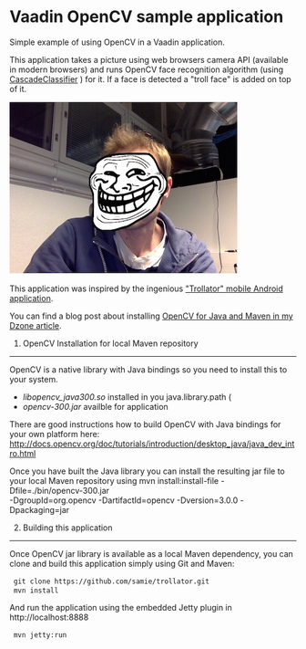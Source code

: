 # Vaadin OpenCV sample application
Simple example of using OpenCV in a Vaadin application.

This application takes a picture using web browsers camera API (available  in modern browsers) 
and runs OpenCV face recognition algorithm (using [CascadeClassifier](http://docs.opencv.org/java/org/opencv/objdetect/CascadeClassifier.html) ) for it. If a face is detected a "troll face" is added  on top of it.

![Screenshot](/screenshot.png?raw=true "Screenshot")

This application was inspired by the ingenious ["Trollator" mobile Android application](https://play.google.com/store/apps/details?id=com.fredagapps.android.trollator).

You can find a blog post about installing [OpenCV for Java and Maven in my Dzone article](http://java.dzone.com/articles/combining-html-web).

1. OpenCV Installation for local Maven repository
---
OpenCV is a native library with Java bindings so you need to install this to your system.
 - *libopencv_java300.so* installed in you java.library.path (
 - *opencv-300.jar* availble for application

There are good instructions how to build OpenCV with Java bindings for your own platform here: http://docs.opencv.org/doc/tutorials/introduction/desktop_java/java_dev_intro.html

Once you have built the Java library you can install the resulting jar file to your local Maven repository using
     mvn install:install-file -Dfile=./bin/opencv-300.jar \
     -DgroupId=org.opencv  -DartifactId=opencv -Dversion=3.0.0 -Dpackaging=jar


2. Building this application
----
Once OpenCV jar library is available as a local Maven dependency, you can clone and build this application simply using Git and Maven:

     git clone https://github.com/samie/trollator.git
     mvn install

And run the application using the embedded Jetty plugin in http://localhost:8888

     mvn jetty:run
  
